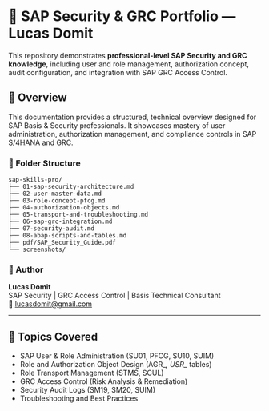 # 🧩 SAP Security & GRC Portfolio — Lucas Domit

This repository demonstrates **professional-level SAP Security and GRC knowledge**, including user and role management, authorization concept, audit configuration, and integration with SAP GRC Access Control.

## 📘 Overview
This documentation provides a structured, technical overview designed for SAP Basis & Security professionals. It showcases mastery of user administration, authorization management, and compliance controls in SAP S/4HANA and GRC.

### 📂 Folder Structure
```
sap-skills-pro/
├── 01-sap-security-architecture.md
├── 02-user-master-data.md
├── 03-role-concept-pfcg.md
├── 04-authorization-objects.md
├── 05-transport-and-troubleshooting.md
├── 06-sap-grc-integration.md
├── 07-security-audit.md
├── 08-abap-scripts-and-tables.md
├── pdf/SAP_Security_Guide.pdf
└── screenshots/
```

### 🧠 Author
**Lucas Domit**  
SAP Security | GRC Access Control | Basis Technical Consultant  
📧 [lucasdomit@gmail.com](mailto:lucasdomit@gmail.com)

---

## 🔐 Topics Covered
- SAP User & Role Administration (SU01, PFCG, SU10, SUIM)
- Role and Authorization Object Design (AGR_*, USR_* tables)
- Role Transport Management (STMS, SCUL)
- GRC Access Control (Risk Analysis & Remediation)
- Security Audit Logs (SM19, SM20, SUIM)
- Troubleshooting and Best Practices
